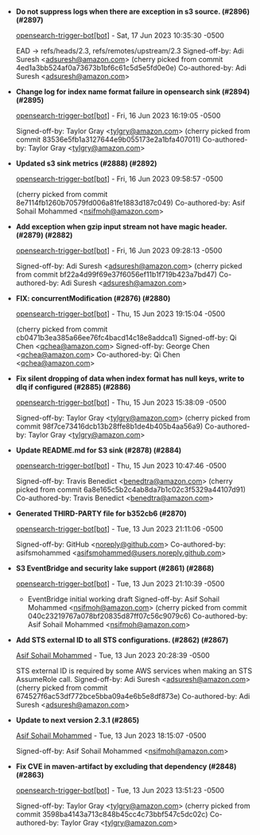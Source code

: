 
* __Do not suppress logs when there are exception in s3 source. (#2896) (#2897)__

  [opensearch-trigger-bot[bot]](mailto:98922864+opensearch-trigger-bot[bot]@users.noreply.github.com) - Sat, 17 Jun 2023 10:35:30 -0500

  EAD -&gt; refs/heads/2.3, refs/remotes/upstream/2.3
  Signed-off-by: Adi Suresh &lt;adsuresh@amazon.com&gt;
  (cherry picked from commit 4ed1a3bb524af0a73673b1bf6c61c5d5e5fd0e0e)
  Co-authored-by: Adi Suresh &lt;adsuresh@amazon.com&gt;

* __Change log for index name format failure in opensearch sink (#2894) (#2895)__

  [opensearch-trigger-bot[bot]](mailto:98922864+opensearch-trigger-bot[bot]@users.noreply.github.com) - Fri, 16 Jun 2023 16:19:05 -0500


    Signed-off-by: Taylor Gray &lt;tylgry@amazon.com&gt;
    (cherry picked from commit 83536e5fb1a3127644e9b055173e2a1bfa407011)
     Co-authored-by: Taylor Gray &lt;tylgry@amazon.com&gt;

* __Updated s3 sink metrics (#2888) (#2892)__

  [opensearch-trigger-bot[bot]](mailto:98922864+opensearch-trigger-bot[bot]@users.noreply.github.com) - Fri, 16 Jun 2023 09:58:57 -0500


    (cherry picked from commit 8e7114fb1260b70579fd006a81fe1883d187c049)
     Co-authored-by: Asif Sohail Mohammed &lt;nsifmoh@amazon.com&gt;

* __Add exception when gzip input stream not have magic header. (#2879) (#2882)__

  [opensearch-trigger-bot[bot]](mailto:98922864+opensearch-trigger-bot[bot]@users.noreply.github.com) - Fri, 16 Jun 2023 09:28:13 -0500


    Signed-off-by: Adi Suresh &lt;adsuresh@amazon.com&gt;
    (cherry picked from commit bf22a4d99f69e37f6056ef11b1f719b423a7bd47)
     Co-authored-by: Adi Suresh &lt;adsuresh@amazon.com&gt;

* __FIX: concurrentModification (#2876) (#2880)__

  [opensearch-trigger-bot[bot]](mailto:98922864+opensearch-trigger-bot[bot]@users.noreply.github.com) - Thu, 15 Jun 2023 19:15:04 -0500


    (cherry picked from commit cb0471b3ea385a66ee76fc4bacd14c18e8addca1)
     Signed-off-by: Qi Chen &lt;qchea@amazon.com&gt;
    Signed-off-by: George Chen
    &lt;qchea@amazon.com&gt;
    Co-authored-by: Qi Chen &lt;qchea@amazon.com&gt;

* __Fix silent dropping of data when index format has null keys, write to dlq if configured (#2885) (#2886)__

  [opensearch-trigger-bot[bot]](mailto:98922864+opensearch-trigger-bot[bot]@users.noreply.github.com) - Thu, 15 Jun 2023 15:38:09 -0500


    Signed-off-by: Taylor Gray &lt;tylgry@amazon.com&gt;
    (cherry picked from commit 98f7ce73416dcb13b28ffe8b1de4b405b4aa56a9)
     Co-authored-by: Taylor Gray &lt;tylgry@amazon.com&gt;

* __Update README.md for S3 sink (#2878) (#2884)__

  [opensearch-trigger-bot[bot]](mailto:98922864+opensearch-trigger-bot[bot]@users.noreply.github.com) - Thu, 15 Jun 2023 10:47:46 -0500


    Signed-off-by: Travis Benedict &lt;benedtra@amazon.com&gt;
    (cherry picked from commit 6a8e165c5b2c4ab8da7b1c02c3f5329a44107d91)
     Co-authored-by: Travis Benedict &lt;benedtra@amazon.com&gt;

* __Generated THIRD-PARTY file for b352cb6 (#2870)__

  [opensearch-trigger-bot[bot]](mailto:98922864+opensearch-trigger-bot[bot]@users.noreply.github.com) - Tue, 13 Jun 2023 21:11:06 -0500


    Signed-off-by: GitHub &lt;noreply@github.com&gt;
    Co-authored-by: asifsmohammed
    &lt;asifsmohammed@users.noreply.github.com&gt;

* __S3 EventBridge and security lake support (#2861) (#2868)__

  [opensearch-trigger-bot[bot]](mailto:98922864+opensearch-trigger-bot[bot]@users.noreply.github.com) - Tue, 13 Jun 2023 21:10:39 -0500


    * EventBridge initial working draft
     Signed-off-by: Asif Sohail Mohammed &lt;nsifmoh@amazon.com&gt;
    (cherry picked from commit 040c23219767a078bf20835d87ff07c56c9079c6)
     Co-authored-by: Asif Sohail Mohammed &lt;nsifmoh@amazon.com&gt;

* __Add STS external ID to all STS configurations. (#2862) (#2867)__

  [Asif Sohail Mohammed](mailto:nsifmoh@amazon.com) - Tue, 13 Jun 2023 20:28:39 -0500


    STS external ID is required by some AWS services when making an STS
    AssumeRole
    call.
     Signed-off-by: Adi Suresh &lt;adsuresh@amazon.com&gt;
    (cherry picked from commit 674527f6ac53df772bce5bba09a4e6b5e8df873e)
     Co-authored-by: Adi Suresh &lt;adsuresh@amazon.com&gt;

* __Update to next version 2.3.1 (#2865)__

  [Asif Sohail Mohammed](mailto:nsifmoh@amazon.com) - Tue, 13 Jun 2023 18:15:07 -0500


    Signed-off-by: Asif Sohail Mohammed &lt;nsifmoh@amazon.com&gt;

* __Fix CVE in maven-artifact by excluding that dependency (#2848) (#2863)__

  [opensearch-trigger-bot[bot]](mailto:98922864+opensearch-trigger-bot[bot]@users.noreply.github.com) - Tue, 13 Jun 2023 13:51:23 -0500


    Signed-off-by: Taylor Gray &lt;tylgry@amazon.com&gt;
    (cherry picked from commit 3598ba4143a713c848b45cc4c73bbf547c5dc02c)
     Co-authored-by: Taylor Gray &lt;tylgry@amazon.com&gt;


